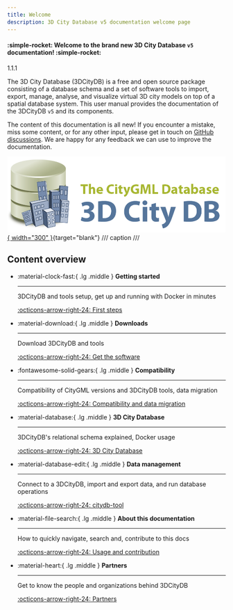 ```yaml
---
title: Welcome
description: 3D City Database v5 documentation welcome page
---
```


#### :simple-rocket: Welcome to the brand new 3D City Database `v5` documentation! :simple-rocket:

1.1.1

The 3D City Database (3DCityDB) is a free and open source package consisting of a database schema and a set of software
tools to import, export, manage, analyse, and visualize virtual 3D city models on top of a spatial database system. This
user manual provides the documentation of the 3DCityDB `v5` and its components.

The content of this documentation is all new! If you encounter a mistake, miss some content, or for any other input,
please get in touch on [GitHub discussions](https://github.com/orgs/3dcitydb/discussions). We are happy for any feedback
we can use to improve the documentation.

[![3DCityDB logo](./assets/img/logos/3dcitydb-logo-long.png){ width="300" }](https://www.3dcitydb.org){target="blank"}
/// caption
///

## Content overview

<div class="grid cards" markdown>

- :material-clock-fast:{ .lg .middle } __Getting started__

    ---

    3DCityDB and tools setup, get up and running with Docker in minutes

    [:octicons-arrow-right-24: First steps](first-steps/index.md)

- :material-download:{ .lg .middle } __Downloads__

    ---

    Download 3DCityDB and tools

    [:octicons-arrow-right-24: Get the software](download.md)

- :fontawesome-solid-gears:{ .lg .middle } __Compatibility__

    ---

    Compatibility of CityGML versions and 3DCityDB tools, data migration

    [:octicons-arrow-right-24: Compatibility and data migration](compatibility.md)

- :material-database:{ .lg .middle } __3D City Database__

    ---

    3DCityDB's relational schema explained, Docker usage

    [:octicons-arrow-right-24: 3D City Database](3dcitydb/index.md)

- :material-database-edit:{ .lg .middle } __Data management__

    ---

    Connect to a 3DCityDB, import and export data, and run database operations

    [:octicons-arrow-right-24: citydb-tool](citydb-tool/index.md)

- :material-file-search:{ .lg .middle } __About this documentation__

    ---

    How to quickly navigate, search and, contribute to this docs

    [:octicons-arrow-right-24: Usage and contribution](usage-contrib.md)

- :material-heart:{ .lg .middle } __Partners__

    ---

    Get to know the people and organizations behind 3DCityDB

    [:octicons-arrow-right-24: Partners](partners/index.md)

</div>
